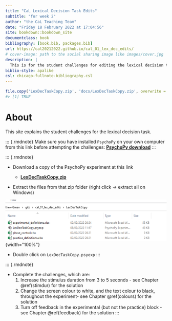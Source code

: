 ```yaml
--- 
title: "CaL Lexical Decision Task Edits"
subtitle: "for week 2"
author: "the CaL Teaching Team"
date: "Friday 18 February 2022 at 17:04:56"
site: bookdown::bookdown_site
documentclass: book
bibliography: [book.bib, packages.bib]
url: https://cal20212022.github.io/cal_01_lex_dec_edits/
# cover-image: path to the social sharing image like images/cover.jpg
description: |
  This is for the student challenges for editing the lexical decision task experiment.
biblio-style: apalike
csl: chicago-fullnote-bibliography.csl
---
```



```r
file.copy('LexDecTaskCopy.zip', 'docs/LexDecTaskCopy.zip', overwrite = TRUE)
#> [1] TRUE
```


# About

This site explains the student challenges for the lexical decision task.

::: {.rmdnote}
Make sure you have installed `PsychoPy` on your own computer from this link before attempting the challenges: [**PsychoPy download**](https://www.psychopy.org/download.html) 
:::

::: {.rmdnote}
* Download a copy of the PsychoPy experiment at this link
  * [**LexDecTaskCopy.zip**](./LexDecTaskCopy.zip)
  
* Extract the files from that zip folder (right click -> extract all on Windows)

![](images/zipFileContents.png){width="100%"}

* Double click on `LexDecTaskCopy.psyexp`
:::

::: {.rmdnote}
* Complete the challenges, which are:
  1. Increase the stimulus duration from 3 to 5 seconds - see Chapter \@ref(stimdur) for the solution
  2. Change the screen colour to white, and the text colour to black, throughout the experiment- see Chapter \@ref(colours) for the solution
  3. Turn off feedback in the experimental (but not the practice) block - see Chapter \@ref(feedback) for the solution
:::
